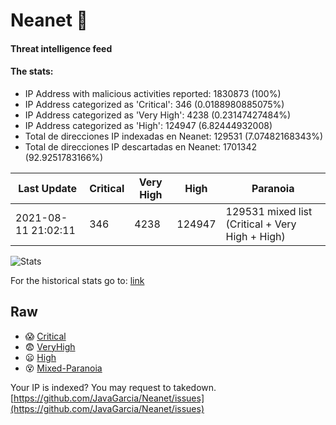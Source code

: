 # Neanet :hocho:
#### Threat intelligence feed
#### The stats:

- IP Address with malicious activities reported: 1830873 (100%)
- IP Address categorized as 'Critical':  346 (0.0188980885075%)
- IP Address categorized as 'Very High':  4238 (0.23147427484%)
- IP Address categorized as 'High':  124947 (6.82444932008)
- Total de direcciones IP indexadas en Neanet:  129531 (7.07482168343%)
- Total de direcciones IP descartadas en Neanet:  1701342 (92.9251783166%)

| Last Update | Critical | Very High | High | Paranoia |
| --- | --- | --- | --- | --- |
| 2021-08-11 21:02:11 | 346 | 4238 | 124947 | 129531 mixed list (Critical + Very High + High)|

![Stats](https://docs.google.com/spreadsheets/d/e/2PACX-1vSnaNMIXVabIpDJjufMlzH7poXnshF3mgd8Is1g9ytUEzVsP5my4Trn8f-xkoLLQ38xpL3HtmUexLo6/pubchart?oid=501124687&format=image)

For the historical stats go to: [link](/stats.csv)
## Raw
- :scream: [Critical](https://raw.githubusercontent.com/JavaGarcia/Neanet/master/blacklists/neanet_critical.txt)
- :fearful: [VeryHigh](https://raw.githubusercontent.com/JavaGarcia/Neanet/master/blacklists/neanet_veryHigh.txtt)
- :frowning: [High](https://raw.githubusercontent.com/JavaGarcia/Neanet/master/blacklists/neanet_high.txt)
- :dizzy_face: [Mixed-Paranoia](https://raw.githubusercontent.com/JavaGarcia/Neanet/master/blacklists/neanet_all.txt)


Your IP is indexed? You may request to takedown. [https://github.com/JavaGarcia/Neanet/issues](https://github.com/JavaGarcia/Neanet/issues)






















































































































































































































































































































































































































































































































































































































































































































































































































































































































































































































































































































































































































































































































































































































































































































































































































































































































































































































































































































































































































































































































































































































































































































































































































































































































































































































































































































































































































































































































































































































































































































































































































































































































































































































































































































































































































































































































































































































































































































































































































































































































































































































































































































































































































































































































































































































































































































































































































































































































































































































































































































































































































































































































































































































































































































































































































































































































































































































































































































































































































































































































































































































































































































































































































































































































































































































































































































































































































































































































































































































































































































































































































































































































































































































































































































































































































































































































































































































































































































































































































































































































































































































































































































